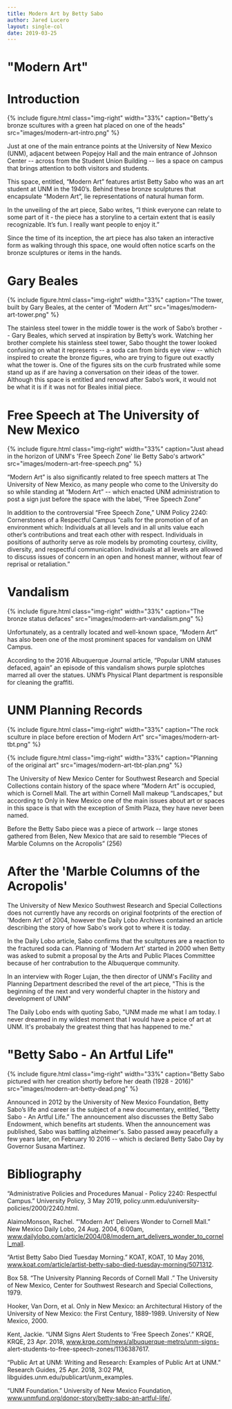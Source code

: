 ```yaml
---
title: Modern Art by Betty Sabo
author: Jared Lucero
layout: single-col
date: 2019-03-25
---
```



# "Modern Art"

# Introduction

{% include figure.html class="img-right" width="33%" caption="Betty's bronze scultures with a green hat placed on one of the heads" src="images/modern-art-intro.png" %}


Just at one of the main entrance points at the University of New Mexico (UNM), adjacent between Popejoy Hall and the main entrance of Johnson Center -- across from the Student Union Building -- lies a space on campus that brings attention to both visitors and students. 

This space, entitled, “Modern Art” features artist Betty Sabo who was an art student at UNM in the 1940’s. Behind these bronze sculptures that encapsulate “Modern Art”, lie representations of natural human form. 

In the unveiling of the art piece, Sabo writes, “I think everyone can relate to some part of it - the piece has a storyline to a certain extent that is easily recognizable. It’s fun. I really want people to enjoy it.” 

Since the time of its inception, the art piece has also taken an interactive form as walking through this space, one would often notice scarfs on the bronze sculptures or items in the hands. 

# Gary Beales

{% include figure.html class="img-right" width="33%" caption="The tower, built by Gary Beales, at the center of 'Modern Art'" src="images/modern-art-tower.png" %}


The stainless steel tower in the middle tower is the work of Sabo’s brother -- Gary Beales, which served at inspiration by Betty’s work. Watching her brother complete his stainless steel tower, Sabo thought the tower looked confusing on what it represents -- a soda can from birds eye view -- which inspired to create the bronze figures, who are trying to figure out exactly what the tower is. One of the figures sits on the curb frustrated while some stand up as if are having a conversation on their ideas of the tower. Although this space is entitled and renowd after Sabo’s work, it would not be what it is if it was not for Beales initial piece. 

# Free Speech at The University of New Mexico

{% include figure.html class="img-right" width="33%" caption="Just ahead in the horizon of UNM's 'Free Speech Zone' lie Betty Sabo's artwork" src="images/modern-art-free-speech.png" %}


“Modern Art” is also significantly related to free speech matters at The University of New Mexico, as many people who come to the University do so while standing at “Modern Art” -- which enacted UNM administration to post a sign just before the space with the label, “Free Speech Zone”

In addition to the controversial “Free Speech Zone,” UNM Policy 2240: Cornerstones of a Respectful Campus “calls for the promotion of of an environment which:
Individuals at all levels and in all units value each other’s contributions and treat each other with respect.
Individuals in positions of authority serve as role models by promoting courtesy, civility, diversity, and respectful communication.
Individuals at all levels are allowed to discuss issues of concern in an open and honest manner, without fear of reprisal or retaliation.” 

# Vandalism 

{% include figure.html class="img-right" width="33%" caption="The bronze status defaces" src="images/modern-art-vandalism.png" %}

Unfortunately, as a centrally located and well-known space, “Modern Art” has also been one of the most prominent spaces for vandalism on UNM Campus. 

According to the 2016 Albuquerque Journal article, “Popular UNM statuses defaced, again” an episode of this vandalism shows purple splotches marred all over the statues. UNM’s Physical Plant department is responsible for cleaning the graffiti. 


# UNM Planning Records

{% include figure.html class="img-right" width="33%" caption="The rock sculture in place before erection of Modern Art" src="images/modern-art-tbt.png" %}

{% include figure.html class="img-right" width="33%" caption="Planning of the original art" src="images/modern-art-tbt-plan.png" %}

The University of New Mexico Center for Southwest Research and Special Collections contain history of the space where “Modern Art” is occupied, which is Cornell Mall. The art within Cornell Mall makeup “Landscapes,” but according to Only in New Mexico one of the main issues about art or spaces in this space is that with the exception of Smith Plaza, they have never been named.

Before the Betty Sabo piece was a piece of artwork -- large stones gathered from Belen, New Mexico that are said to resemble “Pieces of Marble Columns on the Acropolis” (256)

# After the 'Marble Columns of the Acropolis'

The University of New Mexico Southwest Research and Special Collections does not currently have any records on original footprints of the erection of 'Modern Art' of 2004, however the Daily Lobo Archives contained an article describing the story of how Sabo's work got to where it is today.

In the Daily Lobo article, Sabo confirms that the scultptures are a reaction to the fractured soda can. Planning of 'Modern Art' started in 2000 when Betty was asked to submit a proposal by the Arts and Public Places Committee because of her contrabution to the Albuquerque community.

In an interview with Roger Lujan, the then director of UNM's Facility and Planning Department described the revel of the art piece, "This is the beginning of the next and very wonderful chapter in the history and development of UNM" 

The Daily Lobo ends with quoting Sabo, "UNM made me what I am today. I never dreamed in my wildest moment that I would have a peice of art at UNM. It's probabaly the greatest thing that has happened to me."

# "Betty Sabo - An Artful Life"

{% include figure.html class="img-right" width="33%" caption="Betty Sabo pictured with her creation shortly before her death (1928 - 2016)" src="images/modern-art-betty-dead.png" %}

Announced in 2012 by the University of New Mexico Foundation, Betty Sabo’s life and career is the subject of a new documentary, entitled, “Betty Sabo - An Artful Life.” The announcement also discusses the Betty Sabo Endowment, which benefits art students. When the announcement was published, Sabo was battling alzheimer's. Sabo passed away peacefully a few years later, on February 10 2016  -- which is declared Betty Sabo Day by Governor Susana Martinez.

# Bibliography 

“Administrative Policies and Procedures Manual - Policy 2240: Respectful Campus.” University Policy, 3 May 2019, 
  policy.unm.edu/university-policies/2000/2240.html.
  
AlaimoMonson, Rachel. “'Modern Art' Delivers Wonder to Cornell Mall.” New Mexico Daily Lobo, 24 Aug. 2004, 6:00am,    
  www.dailylobo.com/article/2004/08/modern_art_delivers_wonder_to_cornell_mall.
  
“Artist Betty Sabo Died Tuesday Morning.” KOAT, KOAT, 10 May 2016, www.koat.com/article/artist-betty-sabo-died-tuesday-morning/5071312.

Box 58. “The University Planning Records of Cornell Mall .” The University of New Mexico,  Center for Southwest Research and Special 
  Collections, 1979.
  
Hooker, Van Dorn, et al. Only in New Mexico: an Architectural History of the University of New Mexico: the First Century, 1889-1989. 
  University of New Mexico, 2000.
  
Kent, Jackie. “UNM Signs Alert Students to 'Free Speech Zones'.” KRQE, KRQE, 23 Apr. 2018, www.krqe.com/news/albuquerque-metro/unm-signs- 
  alert-students-to-free-speech-zones/1136387617.
  
“Public Art at UNM: Writing and Research: Examples of Public Art at UNM.” Research Guides, 25 Apr. 2018, 3:02 PM,   
  libguides.unm.edu/publicart/unm_examples.
  
“UNM Foundation.” University of New Mexico Foundation, www.unmfund.org/donor-story/betty-sabo-an-artful-life/.
